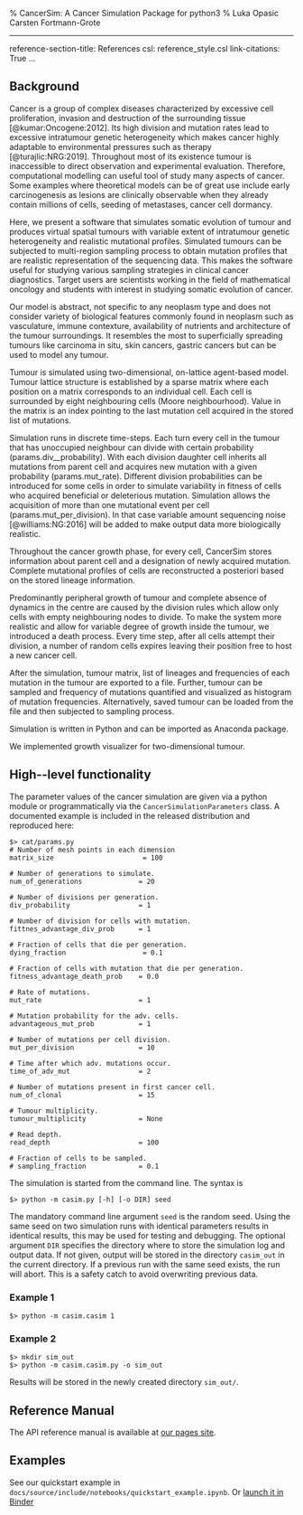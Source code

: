 % CancerSim: A Cancer Simulation Package for python3
% Luka Opasic
  Carsten Fortmann-Grote

---
reference-section-title: References
csl: reference_style.csl
link-citations: True
...

Background
----------

Cancer is a group of complex diseases characterized by excessive cell proliferation, invasion and destruction of the surrounding tissue [@kumar:Oncogene:2012].
Its high division and mutation rates lead to excessive intratumour genetic heterogeneity which makes cancer highly adaptable to environmental pressures such as therapy [@turajlic:NRG:2019].
Throughout most of its existence tumour is inaccessible to direct observation and experimental evaluation.
Therefore, computational modelling can useful tool of study many aspects of cancer.
Some examples where theoretical models can be of great use include early carcinogenesis as lesions are clinically observable when they already contain millions of cells, seeding of metastases, cancer cell dormancy.

Here, we present a software that simulates somatic evolution of tumour and produces virtual spatial tumours with variable extent of intratumour genetic heterogeneity and realistic mutational profiles.
Simulated tumours can be subjected to multi-region sampling process to obtain mutation profiles that are realistic representation of the sequencing data. This makes the software useful for studying various sampling strategies in clinical cancer diagnostics.
Target users are scientists working in the field of mathematical oncology and students with interest in studying somatic evolution of cancer.

Our model is abstract, not specific to any neoplasm type and does not consider variety of biological features commonly found in neoplasm such as vasculature, immune contexture, availability of nutrients and architecture of the tumour surroundings.
It resembles the most to superficially spreading tumours like carcinoma in situ, skin cancers, gastric cancers but can be used to model any tumour.


Tumour is simulated using two-dimensional, on-lattice agent-based model.
Tumour lattice structure is established by a sparse matrix where each position on a matrix corresponds to an individual cell.
Each cell is surrounded by eight neighbouring cells (Moore neighbourhood).
Value in the matrix is an index pointing to the last mutation cell acquired in the stored list of mutations.

Simulation runs in discrete time-steps. Each turn every cell in the tumour that has unoccupied neighbour can divide with certain probability (params.div__probability).
With each division daughter cell inherits all mutations from parent cell and acquires new mutation with a given probability (params.mut_rate).
Different division probabilities can be introduced for some cells in order to simulate variability in fitness of cells who acquired beneficial or deleterious mutation.
Simulation allows the acquisition of more than one mutational event per cell (params.mut_per_division). In that case variable amount sequencing noise [@williams:NG:2016] will be added to make output data more biologically realistic.


Throughout the cancer growth phase, for every cell, CancerSim stores information about parent cell and a designation of newly acquired mutation.
Complete mutational profiles of cells are reconstructed a posteriori based on the stored lineage information.


Predominantly peripheral growth of tumour and complete absence of dynamics in the centre are caused by the division rules which allow only cells with empty neighbouring nodes to divide.
To make the system more realistic and allow for variable degree of growth inside the tumour, we introduced a death process.
Every time step, after all cells attempt their division, a number of random cells expires leaving their position free to host a new cancer cell.


After the simulation, tumour matrix, list of lineages and frequencies of each mutation in the tumour are exported to a file.
Further, tumour can be sampled and frequency of mutations quantified and visualized as histogram of mutation frequencies.
Alternatively, saved tumour can be loaded from the file and then subjected to sampling process.


Simulation is written in Python and can be imported as Anaconda package.

We implemented growth visualizer for two-dimensional tumour.

High--level functionality
-------------------------
The parameter values of the cancer simulation are given via a python module or
programmatically via the ```CancerSimulationParameters``` class. A documented
example is included in the released distribution and reproduced here:

    $> cat/params.py
    # Number of mesh points in each dimension
    matrix_size                      = 100

    # Number of generations to simulate.
    num_of_generations              = 20

    # Number of divisions per generation.
    div_probability                 = 1

    # Number of division for cells with mutation.
    fittnes_advantage_div_prob      = 1

    # Fraction of cells that die per generation.
    dying_fraction                   = 0.1

    # Fraction of cells with mutation that die per generation.
    fitness_advantage_death_prob    = 0.0

    # Rate of mutations.
    mut_rate                        = 1

    # Mutation probability for the adv. cells.
    advantageous_mut_prob           = 1

    # Number of mutations per cell division.
    mut_per_division                = 10

    # Time after which adv. mutations occur.
    time_of_adv_mut                 = 2

    # Number of mutations present in first cancer cell.
    num_of_clonal                   = 15

    # Tumour multiplicity.
    tumour_multiplicity             = None

    # Read depth.
    read_depth                      = 100

    # Fraction of cells to be sampled.
    # sampling_fraction             = 0.1


The simulation is started from the command line. The syntax is

    $> python -m casim.py [-h] [-o DIR] seed

 The mandatory command line argument ```seed``` is the
random seed. Using the same seed on two simulation runs with identical
parameters results in identical results, this may be used for testing and
debugging. The optional argument ```DIR``` specifies the directory where to
store the simulation log and output data. If not given, output will be stored
in the directory `casim_out` in the current directory. If a previous run with the same seed
exists, the run will abort. This is a safety catch to avoid overwriting previous data.

### Example 1

    $> python -m casim.casim 1

### Example 2

    $> mkdir sim_out
    $> python -m casim.casim.py -o sim_out

Results will be stored in the newly created directory ```sim_out/```.

Reference Manual
----------------
The API reference manual is available at [our pages site](https://c.fortmanngrote.pages.gwdg.de/cancer_sim).

Examples
--------
See our quickstart example in
`docs/source/include/notebooks/quickstart_example.ipynb`. Or [launch it in Binder](https://mybinder.org/v2/git/https%3A%2F%2Fgitlab.gwdg.de%2Fc.fortmanngrote%2Fcancer_sim/develop?filepath=https%3A%2F%2Fgitlab.gwdg.de%2Fc.fortmanngrote%2Fcancer_sim%2Fblob%2Fdevelop%2Fdocs%2Fsource%2Finclude%2Fnotebooks%2Fquickstart_example.ipynb)

